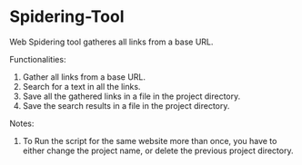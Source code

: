 # Spidering-Tool

Web Spidering tool gatheres all links from a base URL.

Functionalities:

1. Gather all links from a base URL.
2. Search for a text in all the links.
3. Save all the gathered links in a file in the project directory.
4. Save the search results in a file in the project directory.

Notes: 

1. To Run the script for the same website more than once, you have to either change the 
	project name, or delete the previous project directory.	 
